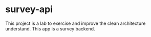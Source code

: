 # survey-api
This project is a lab to exercise and improve the clean architecture understand.
This app is a survey backend.